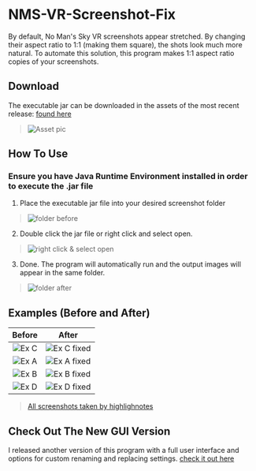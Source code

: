 # NMS-VR-Screenshot-Fix
By default, No Man's Sky VR screenshots appear stretched. By changing their aspect ratio to 1:1 (making them square), the shots look much more natural. To automate this solution, this program makes 1:1 aspect ratio copies of your screenshots.
 
## Download
 The executable jar can be downloaded in the assets of the most recent release: [found here](https://github.com/NoahOrtega/nmsvrscreenshotfix/releases/tag/v1.0) 
 >![Asset pic](https://i.imgur.com/wAZ30jT.png)
 
## How To Use
 ### Ensure you have Java Runtime Environment installed in order to execute the .jar file 
1. Place the executable jar file into your desired screenshot folder
>![folder before](https://i.imgur.com/V3rHnDh.png)

2. Double click the jar file or right click and select open.
>![right click & select open](https://i.imgur.com/nhuTfFe.png)

3. Done. The program will automatically run and the output images will appear in the same folder.
>![folder after](https://i.imgur.com/dXogaWu.png)


## Examples (Before and After)

Before             |  After
:-------------------------:|:-------------------------:
![Ex C](https://i.imgur.com/sAauAqS.jpg)  |  ![Ex C fixed](https://i.imgur.com/SG76gMU.jpg)
![Ex A](https://i.imgur.com/H6TmYYk.jpg)  |  ![Ex A fixed](https://i.imgur.com/oTbSswC.jpg)
![Ex B](https://i.imgur.com/kxaAre3.jpg)  |  ![Ex B fixed](https://i.imgur.com/Hv6lXiy.jpg)
![Ex D](https://i.imgur.com/khB9WTE.jpg)  |  ![Ex D fixed](https://i.imgur.com/W92gAI7.jpg)
>[All screenshots taken by highlighnotes](https://www.nexusmods.com/nomanssky/mods/1563)

## Check Out The New GUI Version
I released another version of this program with a full user interface and options for custom renaming and replacing settings. [check it out here](https://github.com/NoahOrtega/NMSVRscreenshotfix-GUI-Version) 
